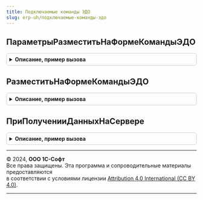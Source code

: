 ```yaml
---
title: Подключаемые команды ЭДО
slug: erp-uh/подключаемые-команды-эдо
---
```



## ПараметрыРазместитьНаФормеКомандыЭДО
<details style="margin: 1em 0; padding: 0.5em; border: 1px solid #ccc; border-radius: 6px;">

<summary style="font-weight: bold; cursor: pointer;">Описание, пример вызова</summary>

```bsl

// Конструктор параметров размещения команд ЭДО на форме.
//
// Возвращаемое значение:
// 	Структура:
// * Форма - ФормаКлиентскогоПриложения
// * МестоРазмещенияКоманд - РасширениеГруппыФормыДляПодменю
// * Направление - ПеречислениеСсылка.НаправленияЭДО - направление, по которому из объекта могут формироваться документы.
// * ИсточникКомандЭДО - ДинамическийСписок - список, в котором будет храниться кеш видимости команд ЭДО
//
Функция ПараметрыРазместитьНаФормеКомандыЭДО() Экспорт
```

Пример вызова
```bsl
Результат = ПодключаемыеКомандыЭДО.ПараметрыРазместитьНаФормеКомандыЭДО() 
```
</details>

## РазместитьНаФормеКомандыЭДО
<details style="margin: 1em 0; padding: 0.5em; border: 1px solid #ccc; border-radius: 6px;">

<summary style="font-weight: bold; cursor: pointer;">Описание, пример вызова</summary>

```bsl

// Формирует подключаемые команды ЭДО.
//
// Параметры:
//  ПараметрыПриСозданииНаСервере - см. ПараметрыРазместитьНаФормеКомандыЭДО
//
Процедура РазместитьНаФормеКомандыЭДО(ПараметрыПриСозданииНаСервере) Экспорт
```

Пример вызова
```bsl
ПодключаемыеКомандыЭДО.РазместитьНаФормеКомандыЭДО(ПараметрыПриСозданииНаСервере) 
```
</details>

## ПриПолученииДанныхНаСервере
<details style="margin: 1em 0; padding: 0.5em; border: 1px solid #ccc; border-radius: 6px;">

<summary style="font-weight: bold; cursor: pointer;">Описание, пример вызова</summary>

```bsl

// При получении данных на сервере.
//
// Параметры:
//  ИмяЭлемента - Строка
//  Настройки - НастройкиКомпоновкиДанных
//  Строки - Соответствие Из КлючИЗначение:
//	* Ключ - Произвольный
//	* Значение - СтрокаДинамическогоСписка
//
Процедура ПриПолученииДанныхНаСервере(ИмяЭлемента, Настройки, Строки) Экспорт
```

Пример вызова
```bsl
ПодключаемыеКомандыЭДО.ПриПолученииДанныхНаСервере(ИмяЭлемента, Настройки, Строки) 
```
</details>

---

© 2024, **ООО 1С-Софт**  
Все права защищены. Эта программа и сопроводительные материалы предоставляются  
в соответствии с условиями лицензии [Attribution 4.0 International (CC BY 4.0)](https://creativecommons.org/licenses/by/4.0/legalcode).

---
